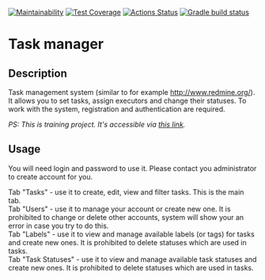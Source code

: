 [![Maintainability](https://api.codeclimate.com/v1/badges/96d1e3f3eadd7583945a/maintainability)](https://codeclimate.com/github/mynameiskatherine/java-project-99/maintainability)
[![Test Coverage](https://api.codeclimate.com/v1/badges/96d1e3f3eadd7583945a/test_coverage)](https://codeclimate.com/github/mynameiskatherine/java-project-99/test_coverage)
[![Actions Status](https://github.com/mynameiskatherine/java-project-99/actions/workflows/hexlet-check.yml/badge.svg)](https://github.com/mynameiskatherine/java-project-99/actions)
[![Gradle build status](https://github.com/mynameiskatherine/java-project-99/actions/workflows/my-build-checks.yml/badge.svg)](https://github.com/mynameiskatherine/java-project-99/actions)

# Task manager

## Description
Task management system (similar to for example http://www.redmine.org/). It allows you to set tasks, assign executors and change their statuses. To work with the system, registration and authentication are required.

*PS: This is training project. It's accessible via [this link](https://java-project-99-production-7ed8.up.railway.app/).*

## Usage

You will need login and password to use it. Please contact you administrator to create account for you.

Tab "Tasks" - use it to create, edit, view and filter tasks. This is the main tab.\
Tab "Users" - use it to manage your account or create new one. It is prohibited to change or delete other accounts, system will show your an error in case you try to do this.\
Tab "Labels" - use it to view and manage available labels (or tags) for tasks and create new ones. It is prohibited to delete statuses which are used in tasks.\
Tab "Task Statuses" - use it to view and manage available task statuses and create new ones. It is prohibited to delete statuses which are used in tasks.
